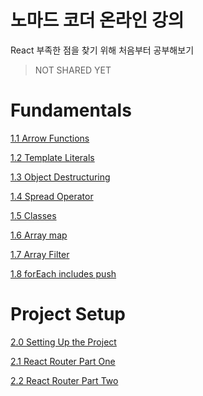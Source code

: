 # 노마드 코더 온라인 강의

React 부족한 점을 찾기 위해 처음부터 공부해보기

> NOT SHARED YET

# Fundamentals

[1.1 Arrow Functions](https://www.notion.so/1-1-Arrow-Functions-423a22224cc44d0a8b0bf85a168bd5dd)

[1.2 Template Literals](https://www.notion.so/1-2-Template-Literals-a6d2f509df3346cebb5ddbb3b8cca8aa)

[1.3 Object Destructuring](https://www.notion.so/1-3-Object-Destructuring-f9bf868ff3a2418e9a0d238c28e62084)

[1.4 Spread Operator](https://www.notion.so/1-4-Spread-Operator-659d8ec7f6af46a48c8939db6f7922cc)

[1.5 Classes](https://www.notion.so/1-5-Classes-19d02713ae2643aabd6813524a02239c)

[1.6 Array map](https://www.notion.so/1-6-Array-map-08a22557b77e41f293bb227efa053618)

[1.7 Array Filter](https://www.notion.so/1-7-Array-Filter-7c3e7a32825144378680f443faeca2ea)

[1.8 forEach includes push](https://www.notion.so/1-8-forEach-includes-push-c8c94aa171da4c8198ff642be72960e5)

# Project Setup

[2.0 Setting Up the Project](https://www.notion.so/2-0-Setting-Up-the-Project-d7b6b71373654339bde3cc4c2abb7192)

[2.1 React Router Part One](https://www.notion.so/2-1-React-Router-Part-One-e2a2002647cf461cab162407f9dd6d0d)

[2.2 React Router Part Two](https://www.notion.so/2-2-React-Router-Part-Two-c5f8eb7b6ada45438cabeed5e639f465)